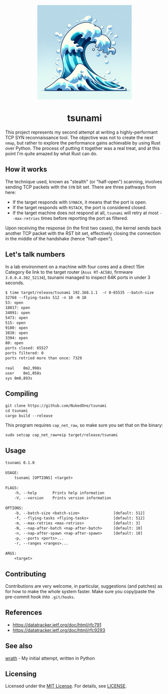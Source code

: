 <p align="center">
  <img src="https://raw.githubusercontent.com/NukedOne/tsunami/master/tsunami.png" alt="tsunami"/>
</p>

<h1 align="center">tsunami</h1>

This project represents my second attempt at writing a highly-performant TCP SYN reconnaissance tool. The objective was not to create the next `nmap`, but rather to explore the performance gains achievable by using Rust over Python. The process of putting it together was a real treat, and at this point I'm quite amazed by what Rust can do.

## How it works

The technique used, known as "stealth" (or "half-open") scanning, involves sending TCP packets with the `SYN` bit set. There are three pathways from here:

- If the target responds with `SYNACK`, it means that the port is open.
- If the target responds with `RSTACK`, the port is considered closed.
- If the target machine does not respond at all, `tsunami` will retry at most `--max-retries` times before reporting the port as filtered.

Upon receiving the response (in the first two cases), the kernel sends back another TCP packet with the RST bit set, effectively closing the connection in the middle of the handshake (hence "half-open").

## Let's talk numbers

In a lab environment on a machine with four cores and a direct 15m Category 6e link to the target router (`Asus RT-AC58U`, firmware `3.0.0.4.382_52134`), tsunami managed to inspect 64K ports in under 3 seconds.

```
$ time target/release/tsunami 192.168.1.1  -r 0-65535 --batch-size 32768 --flying-tasks 512 -n 10 -N 10
53: open
18017: open
34091: open
5473: open
515: open
9100: open
3838: open
3394: open
80: open
ports closed: 65527
ports filtered: 0
ports retried more than once: 7329

real	0m2,998s
user	0m1,058s
sys	0m0,893s
```

## Compiling

```
git clone https://github.com/NukedOne/tsunami
cd tsunami
cargo build --release
```

This program requires `cap_net_raw`, so make sure you set that on the binary:

```
sudo setcap cap_net_raw+eip target/release/tsunami
```

## Usage

```
tsunami 0.1.0

USAGE:
    tsunami [OPTIONS] <target>

FLAGS:
    -h, --help       Prints help information
    -V, --version    Prints version information

OPTIONS:
    -b, --batch-size <batch-size>               [default: 512]
    -f, --flying-tasks <flying-tasks>           [default: 512]
    -m, --max-retries <max-retries>             [default: 3]
    -N, --nap-after-batch <nap-after-batch>     [default: 10]
    -n, --nap-after-spawn <nap-after-spawn>     [default: 10]
    -p, --ports <ports>...
    -r, --ranges <ranges>...

ARGS:
    <target>
```

## Contributing

Contributions are very welcome, in particular, suggestions (and patches) as for how to make the whole system faster. Make sure you copy/paste the pre-commit hook into `.git/hooks`.

## References

- https://datatracker.ietf.org/doc/html/rfc791
- https://datatracker.ietf.org/doc/html/rfc9293

## See also

[wrath](https://github.com/NukedOne/wrath) - My initial attempt, written in Python

## Licensing

Licensed under the [MIT License](https://opensource.org/licenses/MIT). For details, see [LICENSE](https://github.com/NukedOne/tsunami/blob/master/LICENSE).
